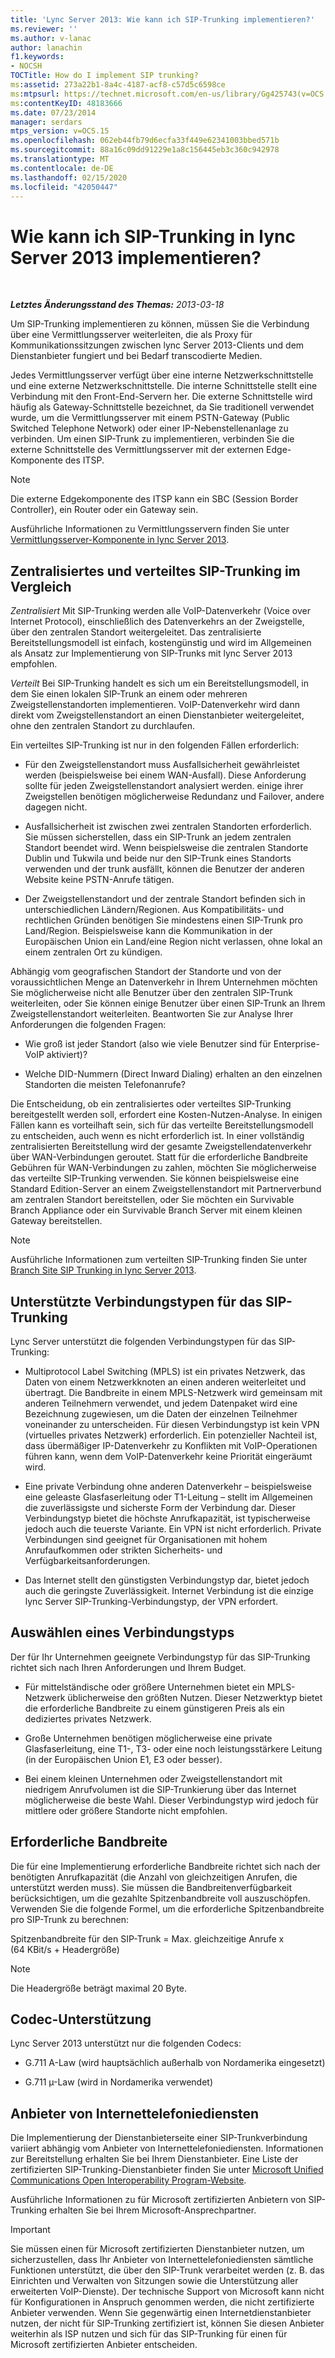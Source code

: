 ```yaml
---
title: 'Lync Server 2013: Wie kann ich SIP-Trunking implementieren?'
ms.reviewer: ''
ms.author: v-lanac
author: lanachin
f1.keywords:
- NOCSH
TOCTitle: How do I implement SIP trunking?
ms:assetid: 273a22b1-8a4c-4187-acf8-c57d5c6598ce
ms:mtpsurl: https://technet.microsoft.com/en-us/library/Gg425743(v=OCS.15)
ms:contentKeyID: 48183666
ms.date: 07/23/2014
manager: serdars
mtps_version: v=OCS.15
ms.openlocfilehash: 062eb44fb79d6ecfa33f449e62341003bbed571b
ms.sourcegitcommit: 88a16c09dd91229e1a8c156445eb3c360c942978
ms.translationtype: MT
ms.contentlocale: de-DE
ms.lasthandoff: 02/15/2020
ms.locfileid: "42050447"
---
```

<div data-xmlns="http://www.w3.org/1999/xhtml">

<div class="topic" data-xmlns="http://www.w3.org/1999/xhtml" data-msxsl="urn:schemas-microsoft-com:xslt" data-cs="http://msdn.microsoft.com/">

<div data-asp="http://msdn2.microsoft.com/asp">

# <a name="how-do-i-implement-sip-trunking-in-lync-server-2013"></a>Wie kann ich SIP-Trunking in lync Server 2013 implementieren?

</div>

<div id="mainSection">

<div id="mainBody">

<span> </span>

_**Letztes Änderungsstand des Themas:** 2013-03-18_

Um SIP-Trunking implementieren zu können, müssen Sie die Verbindung über eine Vermittlungsserver weiterleiten, die als Proxy für Kommunikationssitzungen zwischen lync Server 2013-Clients und dem Dienstanbieter fungiert und bei Bedarf transcodierte Medien.

Jedes Vermittlungsserver verfügt über eine interne Netzwerkschnittstelle und eine externe Netzwerkschnittstelle. Die interne Schnittstelle stellt eine Verbindung mit den Front-End-Servern her. Die externe Schnittstelle wird häufig als Gateway-Schnittstelle bezeichnet, da Sie traditionell verwendet wurde, um die Vermittlungsserver mit einem PSTN-Gateway (Public Switched Telephone Network) oder einer IP-Nebenstellenanlage zu verbinden. Um einen SIP-Trunk zu implementieren, verbinden Sie die externe Schnittstelle des Vermittlungsserver mit der externen Edge-Komponente des ITSP.

<div>


> [!NOTE]  
> Die externe Edgekomponente des ITSP kann ein SBC (Session Border Controller), ein Router oder ein Gateway sein.



</div>

Ausführliche Informationen zu Vermittlungsservern finden Sie unter [Vermittlungsserver-Komponente in lync Server 2013](lync-server-2013-mediation-server-component.md).

<div>

## <a name="centralized-vs-distributed-sip-trunking"></a>Zentralisiertes und verteiltes SIP-Trunking im Vergleich

*Zentralisiert* Mit SIP-Trunking werden alle VoIP-Datenverkehr (Voice over Internet Protocol), einschließlich des Datenverkehrs an der Zweigstelle, über den zentralen Standort weitergeleitet. Das zentralisierte Bereitstellungsmodell ist einfach, kostengünstig und wird im Allgemeinen als Ansatz zur Implementierung von SIP-Trunks mit lync Server 2013 empfohlen.

*Verteilt* Bei SIP-Trunking handelt es sich um ein Bereitstellungsmodell, in dem Sie einen lokalen SIP-Trunk an einem oder mehreren Zweigstellenstandorten implementieren. VoIP-Datenverkehr wird dann direkt vom Zweigstellenstandort an einen Dienstanbieter weitergeleitet, ohne den zentralen Standort zu durchlaufen.

Ein verteiltes SIP-Trunking ist nur in den folgenden Fällen erforderlich:

  - Für den Zweigstellenstandort muss Ausfallsicherheit gewährleistet werden (beispielsweise bei einem WAN-Ausfall). Diese Anforderung sollte für jeden Zweigstellenstandort analysiert werden. einige ihrer Zweigstellen benötigen möglicherweise Redundanz und Failover, andere dagegen nicht.

  - Ausfallsicherheit ist zwischen zwei zentralen Standorten erforderlich. Sie müssen sicherstellen, dass ein SIP-Trunk an jedem zentralen Standort beendet wird. Wenn beispielsweise die zentralen Standorte Dublin und Tukwila und beide nur den SIP-Trunk eines Standorts verwenden und der trunk ausfällt, können die Benutzer der anderen Website keine PSTN-Anrufe tätigen.

  - Der Zweigstellenstandort und der zentrale Standort befinden sich in unterschiedlichen Ländern/Regionen. Aus Kompatibilitäts- und rechtlichen Gründen benötigen Sie mindestens einen SIP-Trunk pro Land/Region. Beispielsweise kann die Kommunikation in der Europäischen Union ein Land/eine Region nicht verlassen, ohne lokal an einem zentralen Ort zu kündigen.

Abhängig vom geografischen Standort der Standorte und von der voraussichtlichen Menge an Datenverkehr in Ihrem Unternehmen möchten Sie möglicherweise nicht alle Benutzer über den zentralen SIP-Trunk weiterleiten, oder Sie können einige Benutzer über einen SIP-Trunk an Ihrem Zweigstellenstandort weiterleiten. Beantworten Sie zur Analyse Ihrer Anforderungen die folgenden Fragen:

  - Wie groß ist jeder Standort (also wie viele Benutzer sind für Enterprise-VoIP aktiviert)?

  - Welche DID-Nummern (Direct Inward Dialing) erhalten an den einzelnen Standorten die meisten Telefonanrufe?

Die Entscheidung, ob ein zentralisiertes oder verteiltes SIP-Trunking bereitgestellt werden soll, erfordert eine Kosten-Nutzen-Analyse. In einigen Fällen kann es vorteilhaft sein, sich für das verteilte Bereitstellungsmodell zu entscheiden, auch wenn es nicht erforderlich ist. In einer vollständig zentralisierten Bereitstellung wird der gesamte Zweigstellendatenverkehr über WAN-Verbindungen geroutet. Statt für die erforderliche Bandbreite Gebühren für WAN-Verbindungen zu zahlen, möchten Sie möglicherweise das verteilte SIP-Trunking verwenden. Sie können beispielsweise eine Standard Edition-Server an einem Zweigstellenstandort mit Partnerverbund am zentralen Standort bereitstellen, oder Sie möchten ein Survivable Branch Appliance oder ein Survivable Branch Server mit einem kleinen Gateway bereitstellen.

<div>


> [!NOTE]  
> Ausführliche Informationen zum verteilten SIP-Trunking finden Sie unter <A href="lync-server-2013-branch-site-sip-trunking.md">Branch Site SIP Trunking in lync Server 2013</A>.



</div>

</div>

<div>

## <a name="supported-sip-trunking-connection-types"></a>Unterstützte Verbindungstypen für das SIP-Trunking

Lync Server unterstützt die folgenden Verbindungstypen für das SIP-Trunking:

  - Multiprotocol Label Switching (MPLS) ist ein privates Netzwerk, das Daten von einem Netzwerkknoten an einen anderen weiterleitet und übertragt. Die Bandbreite in einem MPLS-Netzwerk wird gemeinsam mit anderen Teilnehmern verwendet, und jedem Datenpaket wird eine Bezeichnung zugewiesen, um die Daten der einzelnen Teilnehmer voneinander zu unterscheiden. Für diesen Verbindungstyp ist kein VPN (virtuelles privates Netzwerk) erforderlich. Ein potenzieller Nachteil ist, dass übermäßiger IP-Datenverkehr zu Konflikten mit VoIP-Operationen führen kann, wenn dem VoIP-Datenverkehr keine Priorität eingeräumt wird.

  - Eine private Verbindung ohne anderen Datenverkehr – beispielsweise eine geleaste Glasfaserleitung oder T1-Leitung – stellt im Allgemeinen die zuverlässigste und sicherste Form der Verbindung dar. Dieser Verbindungstyp bietet die höchste Anrufkapazität, ist typischerweise jedoch auch die teuerste Variante. Ein VPN ist nicht erforderlich. Private Verbindungen sind geeignet für Organisationen mit hohem Anrufaufkommen oder strikten Sicherheits- und Verfügbarkeitsanforderungen.

  - Das Internet stellt den günstigsten Verbindungstyp dar, bietet jedoch auch die geringste Zuverlässigkeit. Internet Verbindung ist die einzige lync Server SIP-Trunking-Verbindungstyp, der VPN erfordert.

<div>

## <a name="selecting-a-connection-type"></a>Auswählen eines Verbindungstyps

Der für Ihr Unternehmen geeignete Verbindungstyp für das SIP-Trunking richtet sich nach Ihren Anforderungen und Ihrem Budget.

  - Für mittelständische oder größere Unternehmen bietet ein MPLS-Netzwerk üblicherweise den größten Nutzen. Dieser Netzwerktyp bietet die erforderliche Bandbreite zu einem günstigeren Preis als ein dediziertes privates Netzwerk.

  - Große Unternehmen benötigen möglicherweise eine private Glasfaserleitung, eine T1-, T3- oder eine noch leistungsstärkere Leitung (in der Europäischen Union E1, E3 oder besser).

  - Bei einem kleinen Unternehmen oder Zweigstellenstandort mit niedrigem Anrufvolumen ist die SIP-Trunkierung über das Internet möglicherweise die beste Wahl. Dieser Verbindungstyp wird jedoch für mittlere oder größere Standorte nicht empfohlen.

</div>

</div>

<div>

## <a name="bandwidth-requirements"></a>Erforderliche Bandbreite

Die für eine Implementierung erforderliche Bandbreite richtet sich nach der benötigten Anrufkapazität (die Anzahl von gleichzeitigen Anrufen, die unterstützt werden muss). Sie müssen die Bandbreitenverfügbarkeit berücksichtigen, um die gezahlte Spitzenbandbreite voll auszuschöpfen. Verwenden Sie die folgende Formel, um die erforderliche Spitzenbandbreite pro SIP-Trunk zu berechnen:

Spitzenbandbreite für den SIP-Trunk = Max. gleichzeitige Anrufe x (64 KBit/s + Headergröße)

<div>


> [!NOTE]  
> Die Headergröße beträgt maximal 20 Byte.



</div>

</div>

<div>

## <a name="codec-support"></a>Codec-Unterstützung

Lync Server 2013 unterstützt nur die folgenden Codecs:

  - G.711 A-Law (wird hauptsächlich außerhalb von Nordamerika eingesetzt)

  - G.711 µ-Law (wird in Nordamerika verwendet)

</div>

<div>

## <a name="internet-telephony-service-provider"></a>Anbieter von Internettelefoniediensten

Die Implementierung der Dienstanbieterseite einer SIP-Trunkverbindung variiert abhängig vom Anbieter von Internettelefoniediensten. Informationen zur Bereitstellung erhalten Sie bei Ihrem Dienstanbieter. Eine Liste der zertifizierten SIP-Trunking-Dienstanbieter finden Sie unter [Microsoft Unified Communications Open Interoperability Program-Website](http://go.microsoft.com/fwlink/?linkid=287029).

Ausführliche Informationen zu für Microsoft zertifizierten Anbietern von SIP-Trunking erhalten Sie bei Ihrem Microsoft-Ansprechpartner.

<div>


> [!IMPORTANT]  
> Sie müssen einen für Microsoft zertifizierten Dienstanbieter nutzen, um sicherzustellen, dass Ihr Anbieter von Internettelefoniediensten sämtliche Funktionen unterstützt, die über den SIP-Trunk verarbeitet werden (z. B. das Einrichten und Verwalten von Sitzungen sowie die Unterstützung aller erweiterten VoIP-Dienste). Der technische Support von Microsoft kann nicht für Konfigurationen in Anspruch genommen werden, die nicht zertifizierte Anbieter verwenden. Wenn Sie gegenwärtig einen Internetdienstanbieter nutzen, der nicht für SIP-Trunking zertifiziert ist, können Sie diesen Anbieter weiterhin als ISP nutzen und sich für das SIP-Trunking für einen für Microsoft zertifizierten Anbieter entscheiden.



</div>

</div>

</div>

<span> </span>

</div>

</div>

</div>


